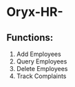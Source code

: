 # Oryx-HR-
## Functions:
1. Add Employees
2. Query Employees
3. Delete Employees
4. Track Complaints


